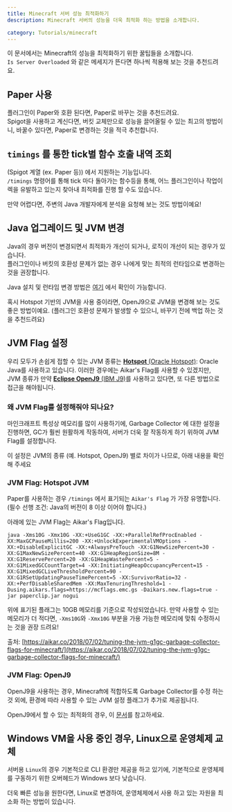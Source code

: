 ```yaml
---
title: Minecraft 서버 성능 최적화하기
description: Minecraft 서버의 성능을 더욱 최적화 하는 방법을 소개합니다.

category: Tutorials/minecraft
---
```

이 문서에서는 Minecraft의 성능을 최적화하기 위한 꿀팁들을 소개합니다.  
`Is Server Overloaded` 와 같은 메세지가 뜬다면 하나씩 적용해 보는 것을 추천드려요.  


## Paper 사용
플러그인이 Paper와 호환 된다면, Paper로 바꾸는 것을 추천드려요.  
Spigot을 사용하고 계신다면, 버킷 교체만으로 성능을 끌어올릴 수 있는 최고의 방법이니, 바꿀수 있다면, Paper로 변경하는 것을 적극 추천합니다.

## `timings` 를 통한 tick별 함수 호출 내역 조회
(Spigot 계열 (ex. Paper 등)) 에서 지원하는 기능입니다.  
`/timings` 명령어를 통해 tick 마다 돌아가는 함수등을 통해, 어느 플러그인이나 작업이 렉을 유발하고 있는지 찾아내 최적화를 진행 할 수도 있습니다.  

만약 어렵다면, 주변의 Java 개발자에게 분석을 요청해 보는 것도 방법이예요!  

## Java 업그레이드 및 JVM 변경
Java의 경우 버전이 변경되면서 최적화가 개선이 되거나, 로직이 개선이 되는 경우가 있습니다.  
플러그인이나 버킷의 호환성 문제가 없는 경우 나에게 맞는 최적의 런타임으로 변경하는 것을 권장합니다.  

Java 설치 및 런타임 변경 방법은 [여기](/tutorials/minecraft/install-guide/java) 에서 확인이 가능합니다.

혹시 Hotspot 기반의 JVM을 사용 중이라면, OpenJ9으로 JVM을 변경해 보는 것도 좋은 방법이예요. (플러그인 호환성 문제가 발생할 수 있으니, 바꾸기 전에 백업 하는 것을 추천드려요)

## JVM Flag 설정

우리 모두가 손쉽게 접할 수 있는 JVM 종류는 [**Hotspot** (Oracle Hotspot)](https://openjdk.java.net/groups/hotspot/): Oracle Java를 사용하고 있습니다.
이러한 경우에는 Aikar's Flag를 사용할 수 있겠지만, JVM 종류가 만약 [**Eclipse OpenJ9** (IBM J9)](https://www.eclipse.org/openj9/)를 사용하고 있다면, 또 다른 방법으로 접근을 해야됩니다.

### 왜 JVM Flag를 설정해줘야 되나요?

마인크래프트 특성상 메모리를 많이 사용하기에, Garbage Collector 에 대한 설정을 진행하면, GC가 훨씬 원활하게 작동하여, 서버가 더욱 잘 작동하게 하기 위하여 JVM Flag를 설정합니다.  

이 설정은 JVM의 종류 (예. Hotspot, OpenJ9) 별로 차이가 나므로, 아래 내용을 확인해 주세요
### JVM Flag: Hotspot JVM

Paper를 사용하는 경우 `/timings` 에서 표기되는 `Aikar's Flag` 가 가장 유명합니다.  
(필수 선행 조건: Java의 버전이 8 이상 이어야 합니다.)  

아래에 있는 JVM Flag는 Aikar's Flag입니다.  
```
java -Xms10G -Xmx10G -XX:+UseG1GC -XX:+ParallelRefProcEnabled -XX:MaxGCPauseMillis=200 -XX:+UnlockExperimentalVMOptions -XX:+DisableExplicitGC -XX:+AlwaysPreTouch -XX:G1NewSizePercent=30 -XX:G1MaxNewSizePercent=40 -XX:G1HeapRegionSize=8M -XX:G1ReservePercent=20 -XX:G1HeapWastePercent=5 -XX:G1MixedGCCountTarget=4 -XX:InitiatingHeapOccupancyPercent=15 -XX:G1MixedGCLiveThresholdPercent=90 -XX:G1RSetUpdatingPauseTimePercent=5 -XX:SurvivorRatio=32 -XX:+PerfDisableSharedMem -XX:MaxTenuringThreshold=1 -Dusing.aikars.flags=https://mcflags.emc.gs -Daikars.new.flags=true -jar paperclip.jar nogui
```
  
위에 표기된 플래그는 10GB 메모리를 기준으로 작성되었습니다. 만약 사용할 수 있는 메모리가 더 적다면, `-Xms10G`와 `-Xmx10G` 부분을 가용 가능한 메모리에 맞춰 수정하시는 것을 권장 드려요!  

출처: [https://aikar.co/2018/07/02/tuning-the-jvm-g1gc-garbage-collector-flags-for-minecraft/](https://aikar.co/2018/07/02/tuning-the-jvm-g1gc-garbage-collector-flags-for-minecraft/)

### JVM Flag: OpenJ9

OpenJ9을 사용하는 경우, Minecraft에 적합하도록 Garbage Collector를 수정 하는 것 외에, 환경에 따라 사용할 수 있는 JVM 설정 플래그가 추가로 제공됩니다.  

OpenJ9에서 할 수 있는 최적화의 경우, 이 [문서](/faq/tutorials/further-optimizing-openj9-jvm-for-minecraft)를 참고하세요.

## Windows VM을 사용 중인 경우, Linux으로 운영체제 교체
서버용 `Linux`의 경우 기본적으로 CLI 환경만 제공을 하고 있기에, 기본적으로 운영체제를 구동하기 위한 오버헤드가 Windows 보다 낮습니다.  

더욱 빠른 성능을 원한다면, Linux로 변경하여, 운영체제에서 사용 하고 있는 자원을 최소화 하는 방법이 있습니다.

